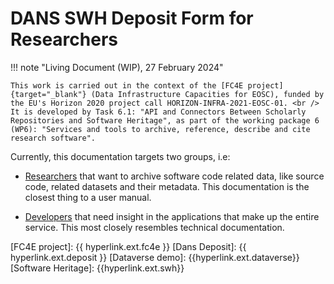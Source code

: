 DANS SWH Deposit Form for Researchers
========================================

!!! note "Living Document (WIP), 27 February 2024"

    This work is carried out in the context of the [FC4E project]{target="_blank"} (Data Infrastructure Capacities for EOSC), funded by the EU's Horizon 2020 project call HORIZON-INFRA-2021-EOSC-01. <br />
    It is developed by Task 6.1: "API and Connectors Between Scholarly Repositories and Software Heritage", as part of the working package 6 (WP6): "Services and tools to archive, reference, describe and cite research software".

Currently, this documentation targets two groups, i.e:

* [Researchers](researchers.md) that want to archive software code related data, like source code, related datasets and their metadata. This documentation is the closest thing to a user manual.

* [Developers](developers.md) that need insight in the applications that make up the entire service. This most closely resembles technical documentation.

[FC4E project]: {{ hyperlink.ext.fc4e }}
[Dans Deposit]: {{ hyperlink.ext.deposit }}
[Dataverse demo]: {{hyperlink.ext.dataverse}}
[Software Heritage]: {{hyperlink.ext.swh}}
